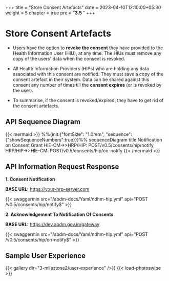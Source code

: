 +++
title = "Store Consent Artefacts"
date = 2023-04-10T12:10:00+05:30
weight = 5
chapter = true
pre = "<b>3.5 </b>"
+++

# Store Consent Artefacts

- Users have the option to **revoke the consent** they have provided to the Health Information User (HIU), at any time. The HIUs must remove any copy of the users' data when the consent is revoked.

- All Health Information Providers (HIPs) who are holding any data associated with this consent are notified. They must save a copy of the consent artefact in their system. Data can be shared against this consent any number of times till the **consent expires** (or is revoked by the user).

- To summarise, if the consent is revoked/expired, they have to get rid of the consent artefacts.

## API Sequence Diagram

{{< mermaid >}}
%%{init:{"fontSize": "1.0rem", "sequence":{"showSequenceNumbers":true}}}%%
sequenceDiagram
title Notification on Consent Grant
HIE-CM->>HRP/HIP: POST/v0.5/consents/hip/notify
HRP/HIP->>HIE-CM: POST/v0.5/consents/hip/on-notify
{{< /mermaid >}}


## API Information Request Response 

**1. Consent Notification**

**BASE URL:** https://your-hrp-server.com

{{< swaggermin src="/abdm-docs/Yaml/ndhm-hip.yml" api="POST /v0.5/consents/hip/notify$" >}}

**2. Acknowledgement To Notification Of Consents**

**BASE URL:** https://dev.abdm.gov.in/gateway

{{< swaggermin src="/abdm-docs/Yaml/ndhm-hip.yml" api="POST /v0.5/consents/hip/on-notify$" >}}

## Sample User Experience 

{{< gallery dir="3-milestone2/user-experience" />}} {{< load-photoswipe >}}
